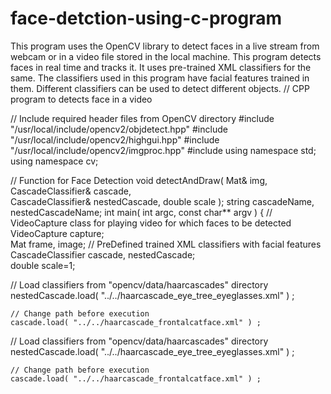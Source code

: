 # face-detction-using-c-program
This program uses the OpenCV library to detect faces in a live stream from webcam or in a video file stored in the local machine. This program detects faces in real time and tracks it. It uses pre-trained XML classifiers for the same. The classifiers used in this program have facial features trained in them. Different classifiers can be used to detect different objects.
// CPP program to detects face in a video 
  
// Include required header files from OpenCV directory 
#include "/usr/local/include/opencv2/objdetect.hpp" 
#include "/usr/local/include/opencv2/highgui.hpp" 
#include "/usr/local/include/opencv2/imgproc.hpp" 
#include <iostream> 
using namespace std; 
using namespace cv; 
  
// Function for Face Detection 
void detectAndDraw( Mat& img, CascadeClassifier& cascade,  
                CascadeClassifier& nestedCascade, double scale ); 
string cascadeName, nestedCascadeName;
int main( int argc, const char** argv ) 
{ 
    // VideoCapture class for playing video for which faces to be detected 
    VideoCapture capture;  
    Mat frame, image; 
 // PreDefined trained XML classifiers with facial features 
    CascadeClassifier cascade, nestedCascade;  
    double scale=1; 
  
// Load classifiers from "opencv/data/haarcascades" directory  
    nestedCascade.load( "../../haarcascade_eye_tree_eyeglasses.xml" ) ; 
  
    // Change path before execution  
    cascade.load( "../../haarcascade_frontalcatface.xml" ) ;  
// Load classifiers from "opencv/data/haarcascades" directory  
    nestedCascade.load( "../../haarcascade_eye_tree_eyeglasses.xml" ) ; 
  
    // Change path before execution  
    cascade.load( "../../haarcascade_frontalcatface.xml" ) ;  
